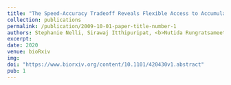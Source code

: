 ```yaml
---
title: "The Speed-Accuracy Tradeoff Reveals Flexible Access to Accumulating Sensory Evidence during Human Decision-Making."
collection: publications
permalink: /publication/2009-10-01-paper-title-number-1
authors: Stephanie Nelli, Sirawaj Itthipuripat, <b>Nutida Rungratsameetaweemana</b>, John T. Serences
excerpt: 
date: 2020
venue: bioRxiv
img: 
doi: "https://www.biorxiv.org/content/10.1101/420430v1.abstract"
pub: 1
---
```

